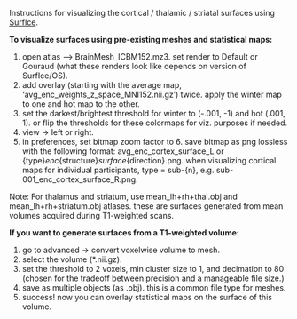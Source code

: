 
Instructions for visualizing the cortical / thalamic / striatal surfaces using [SurfIce](https://www.nitrc.org/projects/surfice/).

**To visualize surfaces using pre-existing meshes and statistical maps:**
1) open atlas —> BrainMesh_ICBM152.mz3. set render to Default or Gouraud (what these renders look like depends on version of SurfIce/OS). 
2) add overlay (starting with the average map, ‘avg_enc_weights_z_space_MNI152.nii.gz’) twice. apply the winter map to one and hot map to the other. 
3) set the darkest/brightest threshold for winter to (-.001, -1) and hot (.001, 1). or flip the thresholds for these colormaps for viz. purposes if needed. 
4) view -> left or right. 
5) in preferences, set bitmap zoom factor to 6. save bitmap as png lossless with the following format: avg_enc_cortex_surface_L or {type}_enc_{structure}_surface_{direction}.png. when visualizing cortical maps for individual participants, type = sub-{n}, e.g. sub-001_enc_cortex_surface_R.png. 
 
Note: For thalamus and striatum, use mean_lh+rh+thal.obj and mean_lh+rh+striatum.obj atlases. these are surfaces generated from mean volumes acquired during T1-weighted scans.  

**If you want to generate surfaces from a T1-weighted volume:**
1) go to advanced -> convert voxelwise volume to mesh. 
2) select the volume (*.nii.gz).
3) set the threshold to 2 voxels, min cluster size to 1, and decimation to 80 (chosen for the tradeoff between precision and a manageable file size.) 
4) save as multiple objects (as .obj). this is a common file type for meshes. 
5) success! now you can overlay statistical maps on the surface of this volume. 
